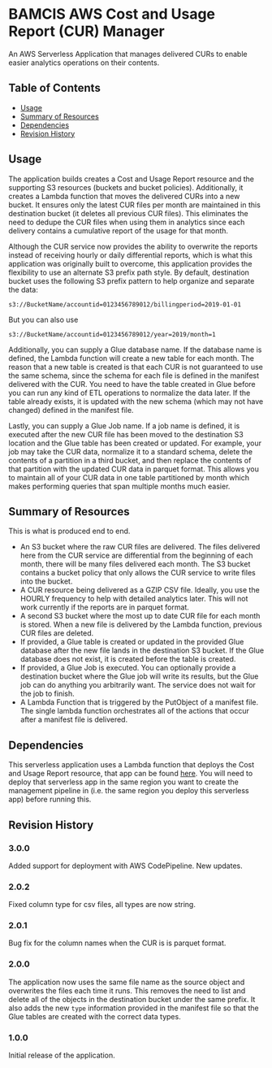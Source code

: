 # BAMCIS AWS Cost and Usage Report (CUR) Manager
An AWS Serverless Application that manages delivered CURs to enable easier analytics operations on their contents.

## Table of Contents
- [Usage](#usage)
- [Summary of Resources](#summary-of-resources)
- [Dependencies](#dependencies)
- [Revision History](#revision-history)

## Usage
The application builds creates a Cost and Usage Report resource and the supporting S3 resources (buckets and bucket policies). Additionally, it creates a Lambda function that moves the delivered CURs into a new bucket. It ensures only the latest CUR files per month are maintained in this destination bucket (it deletes all previous CUR files). This eliminates the need to dedupe the CUR files when using them in analytics since each delivery contains a cumulative report of the usage for that month. 

Although the CUR service now provides the ability to overwrite the reports instead of receiving hourly or daily differential reports, which is what this application was originally built to overcome, this application provides the flexibility to use an alternate S3 prefix path style. By default, destination bucket uses the following S3 prefix pattern to help organize and separate the data:

    s3://BucketName/accountid=0123456789012/billingperiod=2019-01-01

But you can also use

    s3://BucketName/accountid=0123456789012/year=2019/month=1

Additionally, you can supply a Glue database name. If the database name is defined, the Lambda function will create a new table for each month. The reason that a new table is created is that each CUR is not guaranteed to use the same schema, since the schema for each file is defined in the manifest delivered with the CUR. You need to have the table created in Glue before you can run any kind of ETL operations to normalize the data later. If the table already exists, it is updated with the new schema (which may not have changed) defined in the manifest file.

Lastly, you can supply a Glue Job name. If a job name is defined, it is executed after the new CUR file has been moved to the destination S3 location and the Glue table has been created or updated. For example, your job may take the CUR data, normalize it to a standard schema, delete the contents of a partition in a third bucket, and then replace the contents of that partition with the updated CUR data in parquet format. This allows you to maintain all of your CUR data in one table partitioned by month which makes performing queries that span multiple months much easier.

## Summary of Resources
This is what is produced end to end.

+ An S3 bucket where the raw CUR files are delivered. The files delivered here from the CUR service are differential from the beginning of each month, there will be many files delivered each month. The S3 bucket contains a bucket policy that only allows the CUR service to write files into the bucket.
+ A CUR resource being delivered as a GZIP CSV file. Ideally, you use the HOURLY frequency to help with detailed analytics later. This will not work currently if the reports are in parquet format.
+ A second S3 bucket where the most up to date CUR file for each month is stored. When a new file is delivered by the Lambda function, previous CUR files are deleted. 
+ If provided, a Glue table is created or updated in the provided Glue database after the new file lands in the destination S3 bucket. If the Glue database does not exist, it is created before the table is created.
+ If provided, a Glue Job is executed. You can optionally provide a destination bucket where the Glue job will write its results, but the Glue job can do anything you arbitrarily want. The service does not wait for the job to finish.
+ A Lambda Function that is triggered by the PutObject of a manifest file. The single lambda function orchestrates all of the actions that occur after a manifest file is delivered.

 ## Dependencies

This serverless application uses a Lambda function that deploys the Cost and Usage Report resource, that
app can be found [here](https://github.com/bamcis-io/AWSCostAndUsageReport). You will need to deploy that serverless app
in the same region you want to create the management pipeline in (i.e. the same region you deploy this serverless app) before
running this. 

## Revision History

### 3.0.0
Added support for deployment with AWS CodePipeline. New updates.

### 2.0.2
Fixed column type for csv files, all types are now string.

### 2.0.1
Bug fix for the column names when the CUR is is parquet format.

### 2.0.0
The application now uses the same file name as the source object and overwrites the files each time it runs. This removes the need to list and delete all of the objects in the destination bucket under the same prefix. It also adds the new `type` information provided in the manifest file so that the Glue tables are created with the correct data types.

### 1.0.0
Initial release of the application.
